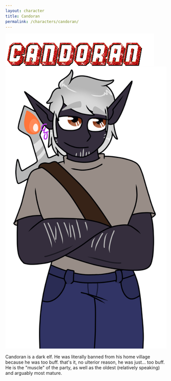 ```yaml
---
layout: character
title: Candoran
permalink: /characters/candoran/
---
```


<img src="/img/candoranglitter.gif">
<img src="/img/candoran.png" alt="Candoran">

Candoran is a dark elf. He was literally banned from his home village because he was too buff. that's it, no ulterior reason, he was just... too buff. He is the "muscle" of the party, as well as the oldest (relatively speaking) and arguably most mature. 
